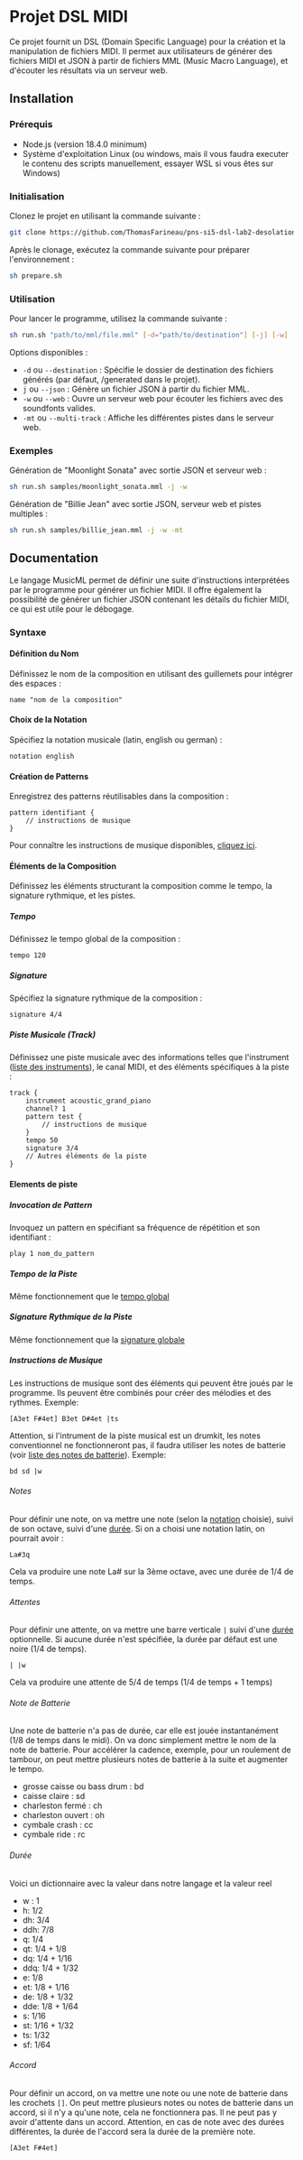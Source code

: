 # Projet DSL MIDI

Ce projet fournit un DSL (Domain Specific Language) pour la création et la manipulation de fichiers MIDI. Il permet aux utilisateurs de générer des fichiers MIDI et JSON à partir de fichiers MML (Music Macro Language), et d'écouter les résultats via un serveur web.

## Installation

### Prérequis

- Node.js (version 18.4.0 minimum)
- Système d'exploitation Linux (ou windows, mais il vous faudra executer le contenu des scripts manuellement, essayer WSL si vous êtes sur Windows)

### Initialisation

Clonez le projet en utilisant la commande suivante :

```bash
git clone https://github.com/ThomasFarineau/pns-si5-dsl-lab2-desolation
```
Après le clonage, exécutez la commande suivante pour préparer l'environnement :

```bash
sh prepare.sh
```

### Utilisation
Pour lancer le programme, utilisez la commande suivante :

```bash
sh run.sh "path/to/mml/file.mml" [-d="path/to/destination"] [-j] [-w] [-mt]
```

Options disponibles :

- `-d` ou `--destination` : Spécifie le dossier de destination des fichiers générés (par défaut, /generated dans le projet).
- `j` ou `--json` : Génère un fichier JSON à partir du fichier MML.
- `-w` ou `--web` : Ouvre un serveur web pour écouter les fichiers avec des soundfonts valides.
- `-mt` ou `--multi-track` : Affiche les différentes pistes dans le serveur web.

### Exemples
Génération de "Moonlight Sonata" avec sortie JSON et serveur web :
```bash
sh run.sh samples/moonlight_sonata.mml -j -w
```

Génération de "Billie Jean" avec sortie JSON, serveur web et pistes multiples :
```bash
sh run.sh samples/billie_jean.mml -j -w -mt
```

## Documentation

Le langage MusicML permet de définir une suite d'instructions interprétées par le programme pour générer un fichier MIDI. Il offre également la possibilité de générer un fichier JSON contenant les détails du fichier MIDI, ce qui est utile pour le débogage.

### Syntaxe
#### Définition du Nom
Définissez le nom de la composition en utilisant des guillemets pour intégrer des espaces :
```
name "nom de la composition"
```
#### Choix de la Notation
Spécifiez la notation musicale (latin, english ou german) :
```
notation english
```
#### Création de Patterns
Enregistrez des patterns réutilisables dans la composition :
```
pattern identifiant {
    // instructions de musique
}
```
Pour connaître les instructions de musique disponibles, [cliquez ici](#instructions-de-musique).
#### Éléments de la Composition
Définissez les éléments structurant la composition comme le tempo, la signature rythmique, et les pistes.
##### Tempo
Définissez le tempo global de la composition :
```
tempo 120
```
##### Signature
Spécifiez la signature rythmique de la composition :
```
signature 4/4
```
##### Piste Musicale (Track)
Définissez une piste musicale avec des informations telles que l'instrument ([liste des instruments](#instruments)), le canal MIDI, et des éléments spécifiques à la piste :
```
track {
    instrument acoustic_grand_piano
    channel? 1
    pattern test {
        // instructions de musique
    }
    tempo 50
    signature 3/4
    // Autres éléments de la piste
}
```
#### Elements de piste
##### Invocation de Pattern
Invoquez un pattern en spécifiant sa fréquence de répétition et son identifiant :
```
play 1 nom_du_pattern
```
##### Tempo de la Piste
Même fonctionnement que le [tempo global](#tempo)
##### Signature Rythmique de la Piste
Même fonctionnement que la [signature globale](#signature)
##### Instructions de Musique
Les instructions de musique sont des éléments qui peuvent être joués par le programme. Ils peuvent être combinés pour créer des mélodies et des rythmes.
Exemple:
```
[A3et F#4et] B3et D#4et |ts
```

Attention, si l'intrument de la piste musical est un drumkit, les notes conventionnel ne fonctionneront pas, il faudra utiliser les notes de batterie (voir [liste des notes de batterie](#note-de-batterie)).
Exemple:
```
bd sd |w
```

###### Notes
Pour définir une note, on va mettre une note (selon la [notation](#choix-de-la-notation) choisie), suivi de son octave, suivi d'une [durée](#durée).
Si on a choisi une notation latin, on pourrait avoir :

```
La#3q
```
Cela va produire une note La# sur la 3ème octave, avec une durée de 1/4 de temps.
###### Attentes
Pour définir une attente, on va mettre une barre verticale `|` suivi d'une [durée](#durée) optionnelle. Si aucune durée n'est spécifiée, la durée par défaut est une noire (1/4 de temps).
```
| |w
```
Cela va produire une attente de 5/4 de temps (1/4 de temps + 1 temps)
###### Note de Batterie
Une note de batterie n'a pas de durée, car elle est jouée instantanément (1/8 de temps dans le midi). On va donc simplement mettre le nom de la note de batterie. Pour accélérer la cadence, exemple, pour un roulement de tambour, on peut mettre plusieurs notes de batterie à la suite et augmenter le tempo.

- grosse caisse ou bass drum : bd
- caisse claire : sd
- charleston fermé : ch
- charleston ouvert : oh
- cymbale crash : cc
- cymbale ride : rc

###### Durée
Voici un dictionnaire avec la valeur dans notre langage et la valeur reel
- w : 1
- h: 1/2
- dh: 3/4
- ddh: 7/8
- q: 1/4
- qt: 1/4 + 1/8
- dq: 1/4 + 1/16
- ddq: 1/4 + 1/32
- e: 1/8
- et: 1/8 + 1/16
- de: 1/8 + 1/32
- dde: 1/8 + 1/64
- s: 1/16
- st: 1/16 + 1/32
- ts: 1/32
- sf: 1/64

###### Accord
Pour définir un accord, on va mettre une note ou une note de batterie dans les crochets `[]`. On peut mettre plusieurs notes ou notes de batterie dans un accord, si il n'y a qu'une note, cela ne fonctionnera pas. Il ne peut pas y avoir d'attente dans un accord.
Attention, en cas de note avec des durées différentes, la durée de l'accord sera la durée de la première note.
```
[A3et F#4et]
```
